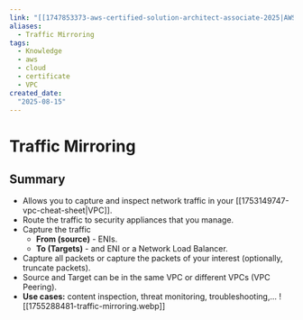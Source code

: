 ```yaml
---
link: "[[1747853373-aws-certified-solution-architect-associate-2025|AWS Certified Solution Architect Associate 2025]]"
aliases: 
  - Traffic Mirroring
tags:
  - Knowledge
  - aws
  - cloud
  - certificate
  - VPC
created_date:
  "2025-08-15"
---
```

# Traffic Mirroring
## Summary
- Allows you to capture and inspect network traffic in your [[1753149747-vpc-cheat-sheet|VPC]].
- Route the traffic to security appliances that you manage.
- Capture the traffic
	- **From (source)** - ENIs.
	- **To (Targets)** - and ENI or a Network Load Balancer.
- Capture all packets or capture the packets of your interest (optionally, truncate packets).
- Source and Target can be in the same VPC or different VPCs (VPC Peering).
- **Use cases:** content inspection, threat monitoring, troubleshooting,...
![[1755288481-traffic-mirroring.webp]]



